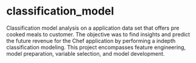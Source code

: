 # classification_model
Classification model analysis on a application data set that offers pre cooked meals to customer. The objective was to find insights and predict the future revenue for the Chef application by performing a indepth classification modeling. This project encompasses feature engineering, model preparation, variable selection, and model development.

